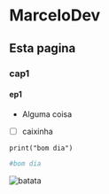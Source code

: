 # MarceloDev
## Esta pagina
### cap1
#### ep1
- Alguma coisa
- [ ] caixinha
  
``print("bom dia")``

```python
#bom dia
```

![batata](https://github.com/EricHideaki/DevMarcelo/assets/153871481/9bd126d9-28f0-429c-8e63-5843e4926729)
